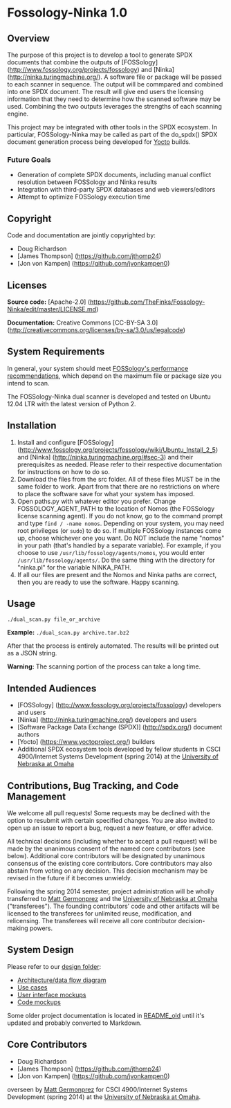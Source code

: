 Fossology-Ninka 1.0
===================

Overview
--------

The purpose of this project is to develop a tool to generate SPDX documents that combine the outputs of [FOSSology] (http://www.fossology.org/projects/fossology) and [Ninka] (http://ninka.turingmachine.org/). A software file or package will be passed to each scanner in sequence. The output will be commpared and combined into one SPDX document. The result will give end users the licensing information that they need to determine how the scanned software may be used. Combining the two outputs leverages the strengths of each scanning engine.

This project may be integrated with other tools in the SPDX ecosystem. In particular, FOSSology-Ninka may be called as part of the do_spdx() SPDX document generation process being developed for [Yocto](https://www.yoctoproject.org/) builds.

### Future Goals
* Generation of complete SPDX documents, including manual conflict resolution between FOSSology and Ninka results
* Integration with third-party SPDX databases and web viewers/editors
* Attempt to optimize FOSSology execution time

Copyright
---------
Code and documentation are jointly copyrighted by:
* Doug Richardson
* [James Thompson] (https://github.com/jthomp24)
* [Jon von Kampen] (https://github.com/jvonkampen0)

Licenses
--------
**Source code:** [Apache-2.0] (https://github.com/TheFinks/Fossology-Ninka/edit/master/LICENSE.md)

**Documentation:** Creative Commons [CC-BY-SA 3.0] (http://creativecommons.org/licenses/by-sa/3.0/us/legalcode)

System Requirements
-------------------
In general, your system should meet [FOSSology's performance recommendations](http://www.fossology.org/projects/fossology/wiki/SysConfig), which depend on the maximum file or package size you intend to scan.

The FOSSology-Ninka dual scanner is developed and tested on Ubuntu 12.04 LTR with the latest version of Python 2.

Installation
------------
1. Install and configure [FOSSology] (http://www.fossology.org/projects/fossology/wiki/Ubuntu_Install_2_5) and [Ninka] (http://ninka.turingmachine.org/#sec-3) and their prerequisites as needed. Please refer to their respective documentation for instructions on how to do so.
2. Download the files from the src folder. All of these files MUST be in the same folder to work. Apart from that there are no restrictions on where to place the software save for what your system has imposed.
3. Open paths.py with whatever editor you prefer. Change FOSSOLOGY_AGENT_PATH to the location of Nomos (the FOSSology license scanning agent). If you do not know, go to the command prompt and type `find / -name nomos`. Depending on your system, you may need root privileges (or `sudo`) to do so. If multiple FOSSology instances come up, choose whichever one you want. Do NOT include the name "nomos" in your path (that's handled by a separate variable). For example, if you choose to use `/usr/lib/fossology/agents/nomos`, you would enter `/usr/lib/fossology/agents/`. Do the same thing with the directory for "ninka.pl" for the variable NINKA_PATH.
4. If all our files are present and the Nomos and Ninka paths are correct, then you are ready to use the software.  Happy scanning.

Usage
-----
`./dual_scan.py file_or_archive`

**Example:** `./dual_scan.py archive.tar.bz2`

After that the process is entirely automated.  The results will be printed out as a JSON string.

**Warning:** The scanning portion of the process can take a long time.

Intended Audiences
------------------
* [FOSSology] (http://www.fossology.org/projects/fossology) developers and users
* [Ninka] (http://ninka.turingmachine.org/) developers and users
* [Software Package Data Exchange (SPDX)] (http://spdx.org/) document authors
* [Yocto] (https://www.yoctoproject.org/) builders
* Additional SPDX ecosystem tools developed by fellow students in CSCI 4900/Internet Systems Development (spring 2014) at the [University of Nebraska at Omaha](http://www.unomaha.edu)

Contributions, Bug Tracking, and Code Management
------------------------------------------------
We welcome all pull requests! Some requests may be declined with the option to resubmit with certain specified changes. You are also invited to open up an issue to report a bug, request a new feature, or offer advice.

All technical decisions (including whether to accept a pull request) will be made by the unanimous consent of the named core contributors (see below). Additional core contributors will be designated by unanimous consensus of the existing core contributors. Core contributors may also abstain from voting on any decision. This decision mechanism may be revised in the future if it becomes unwieldy.

Following the spring 2014 semester, project administration will be wholly transferred to [Matt Germonprez](http://myweb.unomaha.edu/~mgermonprez/vita.html) and the [University of Nebraska at Omaha](http://www.unomaha.edu) ("transferees"). The founding contributors’ code and other artifacts will be licensed to the transferees for unlimited reuse, modification, and relicensing. The transferees will receive all core contributor decision-making powers.

System Design
-------------
Please refer to our [design folder](https://github.com/TheFinks/Fossology-Ninka/tree/master/design):
* [Architecture/data flow diagram](https://github.com/TheFinks/Fossology-Ninka/blob/master/design/DFD.jpg)
* [Use cases](https://github.com/TheFinks/Fossology-Ninka/blob/master/design/Use%20Cases.docx)
* [User interface mockups](https://github.com/TheFinks/Fossology-Ninka/tree/master/design/ui_mockups)
* [Code mockups](https://github.com/TheFinks/Fossology-Ninka/tree/master/design/code_mockups)

Some older project documentation is located in [README_old](https://github.com/TheFinks/Fossology-Ninka/tree/master/README_old) until it's updated and probably converted to Markdown.

Core Contributors
-----------------
* Doug Richardson
* [James Thompson] (https://github.com/jthomp24)
* [Jon von Kampen] (https://github.com/jvonkampen0)

overseen by [Matt Germonprez](http://myweb.unomaha.edu/~mgermonprez/vita.html) for CSCI 4900/Internet Systems Development (spring 2014) at the [University of Nebraska at Omaha](http://www.unomaha.edu).
